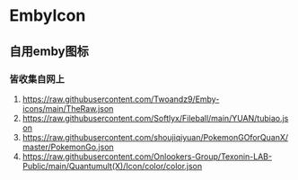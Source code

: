 # EmbyIcon
## 自用emby图标
### 皆收集自网上
1. https://raw.githubusercontent.com/Twoandz9/Emby-icons/main/TheRaw.json
2. https://raw.githubusercontent.com/Softlyx/Fileball/main/YUAN/tubiao.json
3. https://raw.githubusercontent.com/shoujiqiyuan/PokemonGOforQuanX/master/PokemonGo.json
4. https://raw.githubusercontent.com/Onlookers-Group/Texonin-LAB-Public/main/Quantumult(X)/Icon/color/color.json
